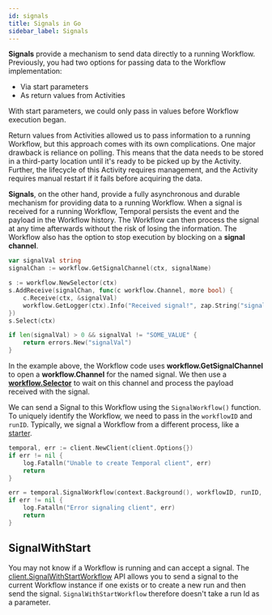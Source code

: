 ```yaml
---
id: signals
title: Signals in Go
sidebar_label: Signals
---
```


**Signals** provide a mechanism to send data directly to a running Workflow. Previously, you had
two options for passing data to the Workflow implementation:

* Via start parameters
* As return values from Activities

With start parameters, we could only pass in values before Workflow execution began.

Return values from Activities allowed us to pass information to a running Workflow, but this
approach comes with its own complications. One major drawback is reliance on polling. This means
that the data needs to be stored in a third-party location until it's ready to be picked up by
the Activity. Further, the lifecycle of this Activity requires management, and the Activity
requires manual restart if it fails before acquiring the data.

**Signals**, on the other hand, provide a fully asynchronous and durable mechanism for providing data to
a running Workflow. When a signal is received for a running Workflow, Temporal persists the event
and the payload in the Workflow history. The Workflow can then process the signal at any time
afterwards without the risk of losing the information. The Workflow also has the option to stop
execution by blocking on a **signal channel**.

```go
var signalVal string
signalChan := workflow.GetSignalChannel(ctx, signalName)

s := workflow.NewSelector(ctx)
s.AddReceive(signalChan, func(c workflow.Channel, more bool) {
    c.Receive(ctx, &signalVal)
    workflow.GetLogger(ctx).Info("Received signal!", zap.String("signal", signalName), zap.String("value", signalVal))
})
s.Select(ctx)

if len(signalVal) > 0 && signalVal != "SOME_VALUE" {
    return errors.New("signalVal")
}
```

In the example above, the Workflow code uses **workflow.GetSignalChannel** to open a
**workflow.Channel** for the named signal. We then use a [**workflow.Selector**](https://docs.temporal.io/docs/go/selectors) to wait on this
channel and process the payload received with the signal.

We can send a Signal to this Workflow using the `SignalWorkflow()` function.
To uniquely identify the Workflow, we need to pass in the `workflowID` and `runID`.
Typically, we signal a Workflow from a different process, like a [starter](/docs/go/hello-world-tutorial/#workflow-starter).

```go
temporal, err := client.NewClient(client.Options{})
if err != nil {
    log.Fatalln("Unable to create Temporal client", err)
    return
}

err = temporal.SignalWorkflow(context.Background(), workflowID, runID, signalName, signalVal)
if err != nil {
	log.Fatalln("Error signaling client", err)
	return
}
```

## SignalWithStart

You may not know if a Workflow is running and can accept a signal. The
[client.SignalWithStartWorkflow](https://pkg.go.dev/go.temporal.io/sdk/client#Client) API
allows you to send a signal to the current Workflow instance if one exists or to create a new
run and then send the signal. `SignalWithStartWorkflow` therefore doesn't take a run Id as a
parameter.
